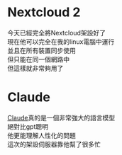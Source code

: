 # Nextcloud 2
今天已經完全將Nextcloud架設好了  
現在他可以完全在我的linux電腦中運行  
並且在所有裝置同步使用  
但只能在同一個網路中  
但這樣就非常夠用了  

# Claude 
[Claude](claude.ai)真的是一個非常強大的語言模型  
絕對比gpt聰明  
他更能理解人性化的問題  
這次的架設伺服器靠他幫了很多忙  
